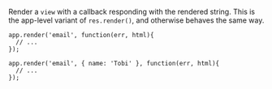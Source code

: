 Render a `view` with a callback responding with
the rendered string. This is the app-level variant of `res.render()`,
and otherwise behaves the same way.

```
app.render('email', function(err, html){
  // ...
});

app.render('email', { name: 'Tobi' }, function(err, html){
  // ...
});
```
